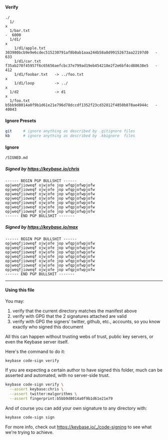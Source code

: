 
#### Verify

```
./
  1/                                                                                     x
  1/bar.txt                                                                              -  6000
  1/d1/                                                                                  x
    1/d1/apple.txt    303980bcb9e9e6cdec515230791af8b0ab1aaa244b58a8d99152673aa22197d0   -  633
    1/d1/car.txt      f35ab270f45957f6c65656aefcbc37e799ad19eb454218e2f2e6bf4cd88638e5   -  412
    1/d1/foobar.txt   -> ../foo.txt                                                      x
    1/d1/loop         -> ../                                                             x
  1/d2                -> d1                                                              x
  1/foo.txt           b5bb9d8014a0f9b1d61e21e796d78dccdf1352f23cd32812f4850b878ae4944c   -  40043
```

#### Ignore Presets

```bash
git     # ignore anything as described by .gitignore files
kb      # ignore anything as described by .kbignore  files
```

#### Ignore

```
/SIGNED.md
```

<!-- END SIGNABLE MANIFEST -->

<!-- BEGIN SIGNATURES -->

##### Signed by https://keybase.io/chris

```
------ BEGIN PGP BULLSHIT ------
opjweqfjioweqf ojwjofe jop wfqpjofwpjofw 
opjweqfjioweqf ojwjofe jop wfqpjofwpjofw 
opjweqfjioweqf ojwjofe jop wfqpjofwpjofw 
opjweqfjioweqf ojwjofe jop wfqpjofwpjofw 
opjweqfjioweqf ojwjofe jop wfqpjofwpjofw 
opjweqfjioweqf ojwjofe jop wfqpjofwpjofw 
opjweqfjioweqf ojwjofe jop wfqpjofwpjofw 
------ END PGP BULLSHIT -------
```

##### Signed by https://keybase.io/max

```
------ BEGIN PGP BULLSHIT ------
opjweqfjioweqf ojwjofe jop wfqpjofwpjofw 
opjweqfjioweqf ojwjofe jop wfqpjofwpjofw 
opjweqfjioweqf ojwjofe jop wfqpjofwpjofw 
opjweqfjioweqf ojwjofe jop wfqpjofwpjofw 
opjweqfjioweqf ojwjofe jop wfqpjofwpjofw 
opjweqfjioweqf ojwjofe jop wfqpjofwpjofw 
opjweqfjioweqf ojwjofe jop wfqpjofwpjofw 
------ END PGP BULLSHIT -------
```

<!-- END SIGNATURES -->

<hr>

#### Using this file

You may:

  1. verify that the current directory matches the manifest above
  2. verify with GPG that the 2 signatures attached are valid
  3. verify with GPG the signers' twitter, github, etc., accounts, so you know exactly who signed this document

All this can happen without trusting webs of trust, public key servers, or even the Keybase server itself.

Here's the command to do it:

```bash
keybase code-sign verify
```

If you are expecting a certain author to have signed this folder, much can be asserted and automated, with no server-side trust.

```bash
keybase code-sign verify \
  --assert keybase:chris \
  --assert twitter:malgorithms \
  --assert fingerprint:b5bb9d8014a0f9b1d61e21e79
```

And of course you can add your own signature to any directory with:

```bash
keybase code-sign sign
```

For more info, check out https://keybase.io/_/code-signing to see what we're trying to achieve.


